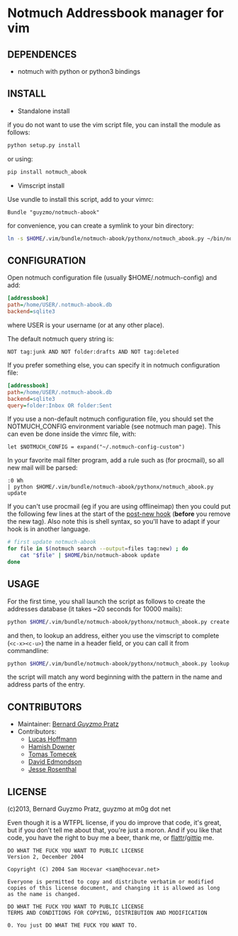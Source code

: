 Notmuch Addressbook manager for vim
===================================

DEPENDENCES
-----------

* notmuch with python or python3 bindings

INSTALL
-------

* Standalone install

if you do not want to use the vim script file, you can install the module as
follows:

```sh
python setup.py install
```

or using:

```sh
pip install notmuch_abook
```

* Vimscript install

Use vundle to install this script, add to your vimrc:

```vim
Bundle "guyzmo/notmuch-abook"
```

for convenience, you can create a symlink to your bin directory:

```sh
ln -s $HOME/.vim/bundle/notmuch-abook/pythonx/notmuch_abook.py ~/bin/notmuch-abook
```

CONFIGURATION
-------------

Open notmuch configuration file (usually $HOME/.notmuch-config) and add:

```ini
[addressbook]
path=/home/USER/.notmuch-abook.db
backend=sqlite3
```

where USER is your username (or at any other place).

The default notmuch query string is:

```
NOT tag:junk AND NOT folder:drafts AND NOT tag:deleted
```

If you prefer something else, you can specify it in notmuch configuration file:

```ini
[addressbook]
path=/home/USER/.notmuch-abook.db
backend=sqlite3
query=folder:Inbox OR folder:Sent
```

If you use a non-default notmuch configuration file, you should set the
NOTMUCH_CONFIG environment variable (see notmuch man page).  This can even be
done inside the vimrc file, with:

```vim
let $NOTMUCH_CONFIG = expand("~/.notmuch-config-custom")
```

In your favorite mail filter program, add a rule such as (for procmail), so all
new mail will be parsed:

```
:0 Wh
| python $HOME/.vim/bundle/notmuch-abook/pythonx/notmuch_abook.py update
```

If you can't use procmail (eg if you are using offlineimap) then you could put
the following few lines at the start of the [post-new
hook](http://notmuchmail.org/manpages/notmuch-hooks-5/) (**before** you remove
the new tag).  Also note this is shell syntax, so you'll have to adapt if your
hook is in another language.

```sh
# first update notmuch-abook
for file in $(notmuch search --output=files tag:new) ; do
    cat "$file" | $HOME/bin/notmuch-abook update
done
```

USAGE
-----

For the first time, you shall launch the script as follows to create the
addresses database (it takes ~20 seconds for 10000 mails):

```sh
python $HOME/.vim/bundle/notmuch-abook/pythonx/notmuch_abook.py create
```

and then, to lookup an address, either you use the vimscript to complete
(`<c-x><c-u>`) the name in a header field, or you can call it from commandline:

```sh
python $HOME/.vim/bundle/notmuch-abook/pythonx/notmuch_abook.py lookup Guyz
```

the script will match any word beginning with the pattern in the name and
address parts of the entry.

CONTRIBUTORS
------------

- Maintainer: [Bernard _Guyzmo_ Pratz](https://github.com/guyzmo)
- Contributors:
  - [Lucas Hoffmann](https://github.com/lucc)
  - [Hamish Downer](https://github.com/foobacca)
  - [Tomas Tomecek](https://github.com/TomasTomecek)
  - [David Edmondson](https://github.com/dme)
  - [Jesse Rosenthal](https://github.com/jkr)

LICENSE
-------

(c)2013, Bernard Guyzmo Pratz, guyzmo at m0g dot net

Even though it is a WTFPL license, if you do improve that code, it's great, but
if you don't tell me about that, you're just a moron. And if you like that
code, you have the right to buy me a beer, thank me, or
[flattr](http://flattr.com/profile/guyzmo)/[gittip](http://gittip.com/guyzmo)
me.

```
DO WHAT THE FUCK YOU WANT TO PUBLIC LICENSE
Version 2, December 2004

Copyright (C) 2004 Sam Hocevar <sam@hocevar.net>

Everyone is permitted to copy and distribute verbatim or modified
copies of this license document, and changing it is allowed as long
as the name is changed.

DO WHAT THE FUCK YOU WANT TO PUBLIC LICENSE
TERMS AND CONDITIONS FOR COPYING, DISTRIBUTION AND MODIFICATION

0. You just DO WHAT THE FUCK YOU WANT TO.
```
